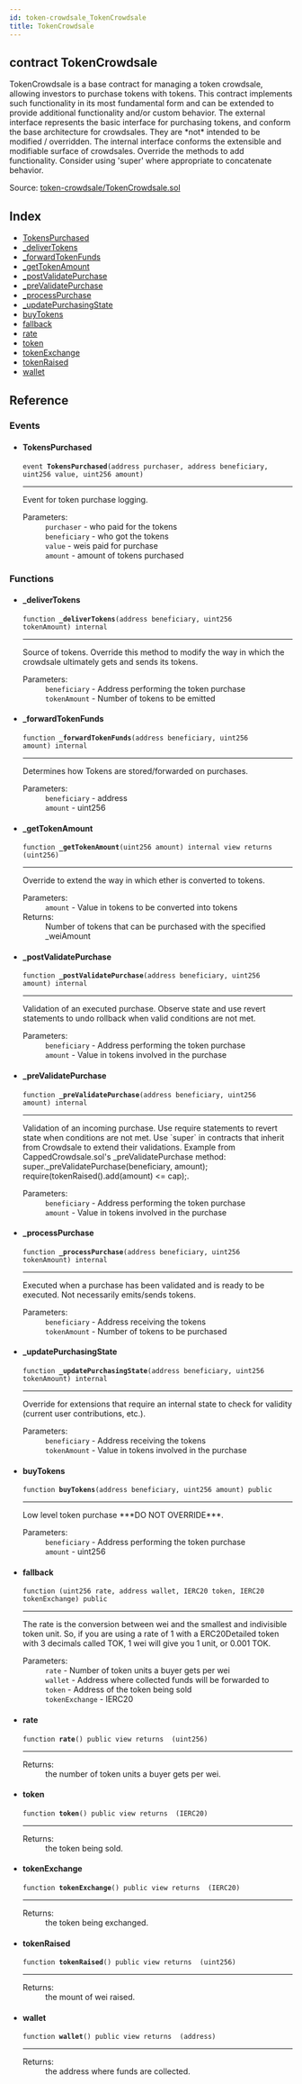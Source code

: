 ```yaml
---
id: token-crowdsale_TokenCrowdsale
title: TokenCrowdsale
---
```


<div class="contract-doc"><div class="contract"><h2 class="contract-header"><span class="contract-kind">contract</span> TokenCrowdsale</h2><p class="description">TokenCrowdsale is a base contract for managing a token crowdsale, allowing investors to purchase tokens with tokens. This contract implements such functionality in its most fundamental form and can be extended to provide additional functionality and/or custom behavior. The external interface represents the basic interface for purchasing tokens, and conform the base architecture for crowdsales. They are *not* intended to be modified / overridden. The internal interface conforms the extensible and modifiable surface of crowdsales. Override the methods to add functionality. Consider using &#x27;super&#x27; where appropriate to concatenate behavior.</p><div class="source">Source: <a href="https://github.com/Cpollo/Ethereum/blob/v0.0.3/contracts/token-crowdsale/TokenCrowdsale.sol" target="_blank">token-crowdsale/TokenCrowdsale.sol</a></div></div><div class="index"><h2>Index</h2><ul><li><a href="token-crowdsale_TokenCrowdsale.html#TokensPurchased">TokensPurchased</a></li><li><a href="token-crowdsale_TokenCrowdsale.html#_deliverTokens">_deliverTokens</a></li><li><a href="token-crowdsale_TokenCrowdsale.html#_forwardTokenFunds">_forwardTokenFunds</a></li><li><a href="token-crowdsale_TokenCrowdsale.html#_getTokenAmount">_getTokenAmount</a></li><li><a href="token-crowdsale_TokenCrowdsale.html#_postValidatePurchase">_postValidatePurchase</a></li><li><a href="token-crowdsale_TokenCrowdsale.html#_preValidatePurchase">_preValidatePurchase</a></li><li><a href="token-crowdsale_TokenCrowdsale.html#_processPurchase">_processPurchase</a></li><li><a href="token-crowdsale_TokenCrowdsale.html#_updatePurchasingState">_updatePurchasingState</a></li><li><a href="token-crowdsale_TokenCrowdsale.html#buyTokens">buyTokens</a></li><li><a href="token-crowdsale_TokenCrowdsale.html#">fallback</a></li><li><a href="token-crowdsale_TokenCrowdsale.html#rate">rate</a></li><li><a href="token-crowdsale_TokenCrowdsale.html#token">token</a></li><li><a href="token-crowdsale_TokenCrowdsale.html#tokenExchange">tokenExchange</a></li><li><a href="token-crowdsale_TokenCrowdsale.html#tokenRaised">tokenRaised</a></li><li><a href="token-crowdsale_TokenCrowdsale.html#wallet">wallet</a></li></ul></div><div class="reference"><h2>Reference</h2><div class="events"><h3>Events</h3><ul><li><div class="item event"><span id="TokensPurchased" class="anchor-marker"></span><h4 class="name">TokensPurchased</h4><div class="body"><code class="signature">event <strong>TokensPurchased</strong><span>(address purchaser, address beneficiary, uint256 value, uint256 amount) </span></code><hr/><div class="description"><p>Event for token purchase logging.</p></div><dl><dt><span class="label-parameters">Parameters:</span></dt><dd><div><code>purchaser</code> - who paid for the tokens</div><div><code>beneficiary</code> - who got the tokens</div><div><code>value</code> - weis paid for purchase</div><div><code>amount</code> - amount of tokens purchased</div></dd></dl></div></div></li></ul></div><div class="functions"><h3>Functions</h3><ul><li><div class="item function"><span id="_deliverTokens" class="anchor-marker"></span><h4 class="name">_deliverTokens</h4><div class="body"><code class="signature">function <strong>_deliverTokens</strong><span>(address beneficiary, uint256 tokenAmount) </span><span>internal </span></code><hr/><div class="description"><p>Source of tokens. Override this method to modify the way in which the crowdsale ultimately gets and sends its tokens.</p></div><dl><dt><span class="label-parameters">Parameters:</span></dt><dd><div><code>beneficiary</code> - Address performing the token purchase</div><div><code>tokenAmount</code> - Number of tokens to be emitted</div></dd></dl></div></div></li><li><div class="item function"><span id="_forwardTokenFunds" class="anchor-marker"></span><h4 class="name">_forwardTokenFunds</h4><div class="body"><code class="signature">function <strong>_forwardTokenFunds</strong><span>(address beneficiary, uint256 amount) </span><span>internal </span></code><hr/><div class="description"><p>Determines how Tokens are stored/forwarded on purchases.</p></div><dl><dt><span class="label-parameters">Parameters:</span></dt><dd><div><code>beneficiary</code> - address</div><div><code>amount</code> - uint256</div></dd></dl></div></div></li><li><div class="item function"><span id="_getTokenAmount" class="anchor-marker"></span><h4 class="name">_getTokenAmount</h4><div class="body"><code class="signature">function <strong>_getTokenAmount</strong><span>(uint256 amount) </span><span>internal </span><span>view </span><span>returns  (uint256) </span></code><hr/><div class="description"><p>Override to extend the way in which ether is converted to tokens.</p></div><dl><dt><span class="label-parameters">Parameters:</span></dt><dd><div><code>amount</code> - Value in tokens to be converted into tokens</div></dd><dt><span class="label-return">Returns:</span></dt><dd>Number of tokens that can be purchased with the specified _weiAmount</dd></dl></div></div></li><li><div class="item function"><span id="_postValidatePurchase" class="anchor-marker"></span><h4 class="name">_postValidatePurchase</h4><div class="body"><code class="signature">function <strong>_postValidatePurchase</strong><span>(address beneficiary, uint256 amount) </span><span>internal </span></code><hr/><div class="description"><p>Validation of an executed purchase. Observe state and use revert statements to undo rollback when valid conditions are not met.</p></div><dl><dt><span class="label-parameters">Parameters:</span></dt><dd><div><code>beneficiary</code> - Address performing the token purchase</div><div><code>amount</code> - Value in tokens involved in the purchase</div></dd></dl></div></div></li><li><div class="item function"><span id="_preValidatePurchase" class="anchor-marker"></span><h4 class="name">_preValidatePurchase</h4><div class="body"><code class="signature">function <strong>_preValidatePurchase</strong><span>(address beneficiary, uint256 amount) </span><span>internal </span></code><hr/><div class="description"><p>Validation of an incoming purchase. Use require statements to revert state when conditions are not met. Use `super` in contracts that inherit from Crowdsale to extend their validations. Example from CappedCrowdsale.sol&#x27;s _preValidatePurchase method: super._preValidatePurchase(beneficiary, amount); require(tokenRaised().add(amount) &lt;= cap);.</p></div><dl><dt><span class="label-parameters">Parameters:</span></dt><dd><div><code>beneficiary</code> - Address performing the token purchase</div><div><code>amount</code> - Value in tokens involved in the purchase</div></dd></dl></div></div></li><li><div class="item function"><span id="_processPurchase" class="anchor-marker"></span><h4 class="name">_processPurchase</h4><div class="body"><code class="signature">function <strong>_processPurchase</strong><span>(address beneficiary, uint256 tokenAmount) </span><span>internal </span></code><hr/><div class="description"><p>Executed when a purchase has been validated and is ready to be executed. Not necessarily emits/sends tokens.</p></div><dl><dt><span class="label-parameters">Parameters:</span></dt><dd><div><code>beneficiary</code> - Address receiving the tokens</div><div><code>tokenAmount</code> - Number of tokens to be purchased</div></dd></dl></div></div></li><li><div class="item function"><span id="_updatePurchasingState" class="anchor-marker"></span><h4 class="name">_updatePurchasingState</h4><div class="body"><code class="signature">function <strong>_updatePurchasingState</strong><span>(address beneficiary, uint256 tokenAmount) </span><span>internal </span></code><hr/><div class="description"><p>Override for extensions that require an internal state to check for validity (current user contributions, etc.).</p></div><dl><dt><span class="label-parameters">Parameters:</span></dt><dd><div><code>beneficiary</code> - Address receiving the tokens</div><div><code>tokenAmount</code> - Value in tokens involved in the purchase</div></dd></dl></div></div></li><li><div class="item function"><span id="buyTokens" class="anchor-marker"></span><h4 class="name">buyTokens</h4><div class="body"><code class="signature">function <strong>buyTokens</strong><span>(address beneficiary, uint256 amount) </span><span>public </span></code><hr/><div class="description"><p>Low level token purchase ***DO NOT OVERRIDE***.</p></div><dl><dt><span class="label-parameters">Parameters:</span></dt><dd><div><code>beneficiary</code> - Address performing the token purchase</div><div><code>amount</code> - uint256</div></dd></dl></div></div></li><li><div class="item function"><span id="fallback" class="anchor-marker"></span><h4 class="name">fallback</h4><div class="body"><code class="signature">function <strong></strong><span>(uint256 rate, address wallet, IERC20 token, IERC20 tokenExchange) </span><span>public </span></code><hr/><div class="description"><p>The rate is the conversion between wei and the smallest and indivisible token unit. So, if you are using a rate of 1 with a ERC20Detailed token with 3 decimals called TOK, 1 wei will give you 1 unit, or 0.001 TOK.</p></div><dl><dt><span class="label-parameters">Parameters:</span></dt><dd><div><code>rate</code> - Number of token units a buyer gets per wei</div><div><code>wallet</code> - Address where collected funds will be forwarded to</div><div><code>token</code> - Address of the token being sold</div><div><code>tokenExchange</code> - IERC20</div></dd></dl></div></div></li><li><div class="item function"><span id="rate" class="anchor-marker"></span><h4 class="name">rate</h4><div class="body"><code class="signature">function <strong>rate</strong><span>() </span><span>public </span><span>view </span><span>returns  (uint256) </span></code><hr/><dl><dt><span class="label-return">Returns:</span></dt><dd>the number of token units a buyer gets per wei.</dd></dl></div></div></li><li><div class="item function"><span id="token" class="anchor-marker"></span><h4 class="name">token</h4><div class="body"><code class="signature">function <strong>token</strong><span>() </span><span>public </span><span>view </span><span>returns  (IERC20) </span></code><hr/><dl><dt><span class="label-return">Returns:</span></dt><dd>the token being sold.</dd></dl></div></div></li><li><div class="item function"><span id="tokenExchange" class="anchor-marker"></span><h4 class="name">tokenExchange</h4><div class="body"><code class="signature">function <strong>tokenExchange</strong><span>() </span><span>public </span><span>view </span><span>returns  (IERC20) </span></code><hr/><dl><dt><span class="label-return">Returns:</span></dt><dd>the token being exchanged.</dd></dl></div></div></li><li><div class="item function"><span id="tokenRaised" class="anchor-marker"></span><h4 class="name">tokenRaised</h4><div class="body"><code class="signature">function <strong>tokenRaised</strong><span>() </span><span>public </span><span>view </span><span>returns  (uint256) </span></code><hr/><dl><dt><span class="label-return">Returns:</span></dt><dd>the mount of wei raised.</dd></dl></div></div></li><li><div class="item function"><span id="wallet" class="anchor-marker"></span><h4 class="name">wallet</h4><div class="body"><code class="signature">function <strong>wallet</strong><span>() </span><span>public </span><span>view </span><span>returns  (address) </span></code><hr/><dl><dt><span class="label-return">Returns:</span></dt><dd>the address where funds are collected.</dd></dl></div></div></li></ul></div></div></div>
